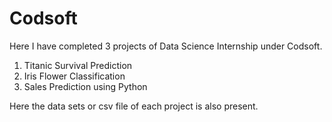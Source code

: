 # Codsoft
Here I have completed 3 projects of Data Science Internship under Codsoft.
1. Titanic Survival Prediction
2. Iris Flower Classification
3. Sales Prediction using Python

Here the data sets or csv file of each project is also present. 
